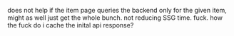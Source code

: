 does not help if the item page queries the backend only for the given item, might as well just get the whole bunch. not reducing SSG time. fuck. how the fuck do i cache the inital api response?
